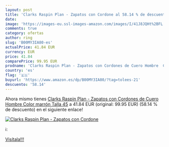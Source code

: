 ```yaml
---
layout: post
title: 'Clarks Raspin Plan - Zapatos con Cordone al 58.14 % de descuento'
date: 
image: 'https://images-eu.ssl-images-amazon.com/images/I/41J8JQHt%2BFL._SL200_.jpg'
comments: true
category: ofertas
author: ring
slug: 'B00MY3IA80-es'
actualPrice: 41.84 EUR
currency: EUR
price: 41.84
comparePrice: 99.95 EUR
prodname: 'Clarks Raspin Plan - Zapatos con Cordones de Cuero Hombre  Color marrón  Talla 45'
country: 'es'
flag: '🇪🇸'
buyurl: 'https://www.amazon.es/dp/B00MY3IA80/?tag=tolees-21'
descuento: '58.14'
---
```


Ahora mismo tienes [Clarks Raspin Plan - Zapatos con Cordones de Cuero Hombre  Color marrón  Talla 45](https://www.amazon.es/dp/B00MY3IA80/?tag=tolees-21) a 41.84 EUR (original: 99.95 EUR) (58.14 %  de descuento) en el siguiente enlace!

[![Clarks Raspin Plan - Zapatos con Cordone](https://images-eu.ssl-images-amazon.com/images/I/41J8JQHt%2BFL._SL200_.jpg)](https://www.amazon.es/dp/B00MY3IA80/?tag=tolees-21)

ℹ️:


[Visítala!!!](https://www.amazon.es/dp/B00MY3IA80/?tag=tolees-21)
